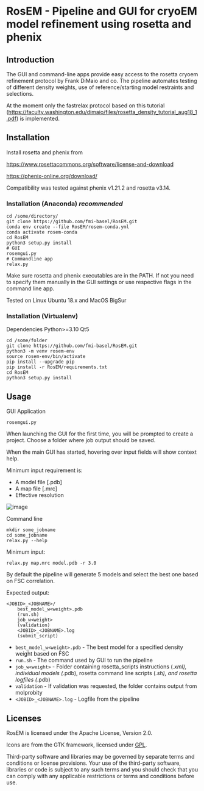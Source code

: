 # RosEM - Pipeline and GUI for cryoEM model refinement using rosetta and phenix

## Introduction

The GUI and command-line apps provide easy access to the rosetta cryoem refinement protocol by Frank DiMaio and co. The pipeline automates testing of different density weights, use of reference/starting model restraints and selections.

At the moment only the fastrelax protocol based on this tutorial (https://faculty.washington.edu/dimaio/files/rosetta_density_tutorial_aug18_1.pdf) is implemented.


## Installation

Install rosetta and phenix from

https://www.rosettacommons.org/software/license-and-download

https://phenix-online.org/download/

Compatibility was tested against phenix v1.21.2 and rosetta v3.14.

### Installation (Anaconda) ***recommended***

```
cd /some/directory/
git clone https://github.com/fmi-basel/RosEM.git
conda env create --file RosEM/rosem-conda.yml
conda activate rosem-conda
cd RosEM
python3 setup.py install
# GUI
rosemgui.py
# Commandline app
relax.py
```

Make sure rosetta and phenix executables are in the PATH. If not you need to specify them manually in the GUI settings or use respective flags in the command line app.

Tested on Linux Ubuntu 18.x and MacOS BigSur

### Installation (Virtualenv)

Dependencies
Python>=3.10
Qt5

```
cd /some/folder
git clone https://github.com/fmi-basel/RosEM.git
python3 -m venv rosem-env
source rosem-env/bin/activate
pip install --upgrade pip
pip install -r RosEM/requirements.txt
cd RosEM
python3 setup.py install
```
## Usage

GUI Application
```
rosemgui.py
```

When launching the GUI for the first time, you  will be prompted to create a project. Choose a folder where job output should be saved.

When the main GUI has started, hovering over input fields will show context help.

Minimum input requirement is:
* A model file [.pdb]
* A map file [.mrc]
* Effective resolution

![image](https://user-images.githubusercontent.com/29370094/125800628-f74b92e7-4e3e-4be0-8b4d-c2d17d294266.png)

Command line
```
mkdir some_jobname
cd some_jobname
relax.py --help
```

Minimum input:
```
relax.py map.mrc model.pdb -r 3.0
```

By default the pipeline will generate 5 models and select the best one based on FSC correlation.

Expected output:

```
<JOBID>_<JOBNAME>/
    best_model_w<weight>.pdb
    (run.sh)
    job_w<weight>
    (validation)
    <JOBID>_<JOBNAME>.log
    (submit_script)
```

* `best_model_w<weight>.pdb` - The best model for a specified density weight based on FSC
* `run.sh` - The command used by GUI to run the pipeline
* `job_w<weight>` - Folder containing rosetta_scripts instructions (*.xml), individual models (*.pdb), rosetta command line scripts (*.sh), and rosetta logfiles (*.pdb)
* `validation` - If validation was requested, the folder contains output from molprobity
* `<JOBID>_<JOBNAME>.log` - Logfile from the pipeline

## Licenses

RosEM is licensed under the Apache License, Version 2.0.

Icons are from the GTK framework, licensed under [GPL](https://gitlab.gnome.org/GNOME/gtk/-/blob/main/COPYING).

Third-party software and libraries may be governed by separate terms and conditions or license provisions. Your use of the third-party software, libraries or code is subject to any such terms and you should check that you can comply with any applicable restrictions or terms and conditions before use.